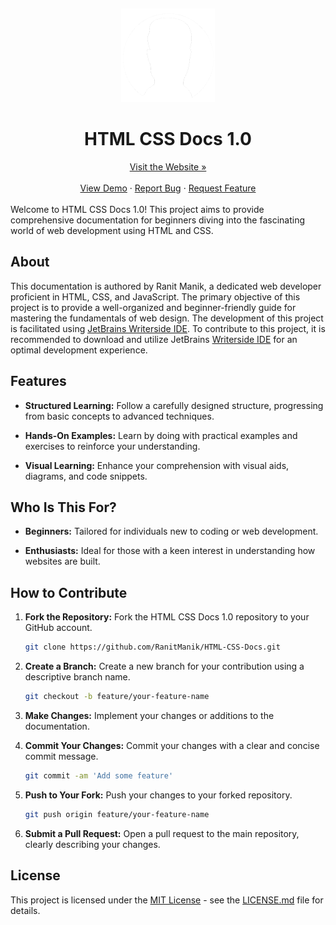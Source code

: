 <a name="readme-top"></a>
<br />
<div align="center">
  <a href="https://ranitmanik.github.io/HTML-CSS-Docs">
    <img src="Writerside/images/logo.png" alt="Logo" height="150px">
  </a>
<h1> HTML CSS Docs 1.0
</h1>
<a href="https://ranitmanik.github.io/HTML-CSS-Docs">Visit the Website »</a>
<br >
  <br>
<a href="https://ranitmanik.github.io/HTML-CSS-Docs/">View Demo</a>
·
<a href=".github/ISSUE_TEMPLATE/bug_report.md">Report Bug</a>
·
<a href=".github/ISSUE_TEMPLATE/feature_request.md">Request Feature</a>
</div>
<br>
Welcome to HTML CSS Docs 1.0! This project aims to provide comprehensive documentation for beginners diving into the
fascinating world of web development using HTML and CSS.

## About

This documentation is authored by Ranit Manik, a dedicated web developer proficient in HTML, CSS, and JavaScript. The
primary objective of this project is to provide a well-organized and beginner-friendly guide for mastering the
fundamentals of web design. The development of this project is facilitated
using [JetBrains Writerside IDE](https://www.jetbrains.com/writerside/). To contribute
to this project, it is recommended to download and utilize
JetBrains [Writerside IDE](https://www.jetbrains.com/writerside/) for an optimal development
experience.

## Features

- **Structured Learning:** Follow a carefully designed structure, progressing from basic concepts to advanced
  techniques.

- **Hands-On Examples:** Learn by doing with practical examples and exercises to reinforce your understanding.

- **Visual Learning:** Enhance your comprehension with visual aids, diagrams, and code snippets.

## Who Is This For?

- **Beginners:** Tailored for individuals new to coding or web development.

- **Enthusiasts:** Ideal for those with a keen interest in understanding how websites are built.

## How to Contribute

1. **Fork the Repository:** Fork the HTML CSS Docs 1.0 repository to your GitHub account.
   ```bash
   git clone https://github.com/RanitManik/HTML-CSS-Docs.git
   ```
2. **Create a Branch:** Create a new branch for your contribution using a descriptive branch name.

   ```bash
   git checkout -b feature/your-feature-name
   ```

3. **Make Changes:** Implement your changes or additions to the documentation.

4. **Commit Your Changes:** Commit your changes with a clear and concise commit message.

   ```bash
   git commit -am 'Add some feature'
   ```

5. **Push to Your Fork:** Push your changes to your forked repository.

   ```bash
   git push origin feature/your-feature-name
   ```

6. **Submit a Pull Request:** Open a pull request to the main repository, clearly describing your changes.

## License

This project is licensed under the [MIT License](LICENSE) - see the [LICENSE.md](LICENSE) file for details.
